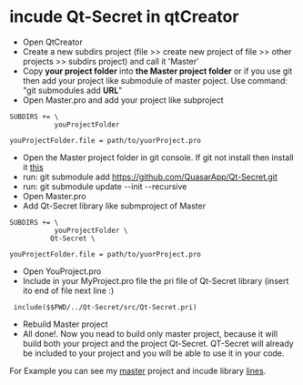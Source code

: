 
# incude Qt-Secret in qtCreator 
* Open QtCreator
* Create a new subdirs project (file >> create new project of file >> other projects >> subdirs project) and call it 'Master'
* Copy **your project folder** into **the Master project folder** or if you use git then add your project like submodule of master poject. Use command: "git submodules add **URL**"
 * Open Master.pro and add your project like subproject
``` qmake
SUBDIRS += \
           youProjectFolder

youProjectFolder.file = path/to/yuorProject.pro
```
 * Open the Master project folder in git console. If git not install then install it [this](https://git-scm.com/download/win)
 * run: git submodule add https://github.com/QuasarApp/Qt-Secret.git 
 * run: git submodule update --init --recursive
 * Open Master.pro
 * Add Qt-Secret library like submproject of Master
``` qmake
SUBDIRS += \
           youProjectFolder \
          Qt-Secret \

youProjectFolder.file = path/to/yuorProject.pro
``` 
 * Open YouProject.pro
 * Include in your MyProject.pro file the pri file of Qt-Secret library (insert ito end of file next line :)
``` qmake
 include($$PWD/../Qt-Secret/src/Qt-Secret.pri)

```
 * Rebuild Master project
 * All done!. Now you nead to build only master project, because it will build both your project and the project Qt-Secret. QT-Secret will already be included to your project and you will be able to use it in your code. 


For Example you can see my [master](https://github.com/QuasarApp/Qt-Secret/blob/master/Qt-Secret.pro) project and incude library [lines](https://github.com/QuasarApp/Qt-Secret/blob/a6828ea53d8b6a5f60def149fee2792ae6d7d774/Qt-Secret-GUI/Qt-Secret-GUI.pro#L22). 
